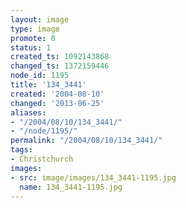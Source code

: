 ```yaml
---
layout: image
type: image
promote: 0
status: 1
created_ts: 1092143868
changed_ts: 1372159446
node_id: 1195
title: '134_3441'
created: '2004-08-10'
changed: '2013-06-25'
aliases:
- "/2004/08/10/134_3441/"
- "/node/1195/"
permalink: "/2004/08/10/134_3441/"
tags:
- Christchurch
images:
- src: image/images/134_3441-1195.jpg
  name: 134_3441-1195.jpg
---
```



